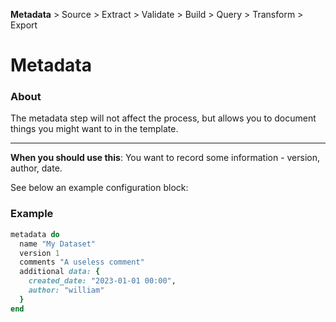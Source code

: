 **Metadata** > Source > Extract > Validate > Build > Query > Transform > Export

Metadata
=======

### About

The metadata step will not affect the process, but allows you to document things you might want to in the template.

---

**When you should use this**: You want to record some information - version, author, date. 

See below an example configuration block:

### Example

```ruby
metadata do
  name "My Dataset"
  version 1
  comments "A useless comment"
  additional data: {
    created_date: "2023-01-01 00:00",
    author: "william"
  }
end
```

